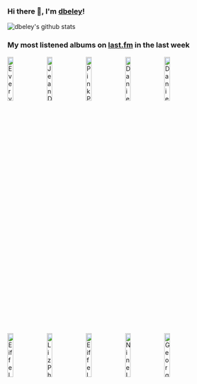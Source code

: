 ### Hi there 👋, I'm [dbeley](https://dbeley.ovh/en)!

![dbeley's github stats](https://github-readme-stats.vercel.app/api?username=dbeley)

### My most listened albums on [last.fm](https://www.last.fm/user/d_beley) in the last week

[<img src='https://lastfm.freetls.fastly.net/i/u/300x300/784d1dfb86d4c499a060af271fc309a4.jpg' width='16%' height='16%' alt='Everything Everything - Mountainhead'>](https://www.last.fm/music/everything%2beverything/mountainhead)&nbsp;
[<img src='https://lastfm.freetls.fastly.net/i/u/300x300/cd490e7ddbfd596ca771a461084ed67d.jpg' width='16%' height='16%' alt='Jean Dawson - PIXEL BATH'>](https://www.last.fm/music/jean%2bdawson/pixel%2bbath)&nbsp;
[<img src='https://lastfm.freetls.fastly.net/i/u/300x300/24757d136f4efb755a614734b4de3800.jpg' width='16%' height='16%' alt='PinkPantheress - Heaven knows'>](https://www.last.fm/music/pinkpantheress/heaven%2bknows)&nbsp;
[<img src='https://lastfm.freetls.fastly.net/i/u/300x300/421648c51cdbb4c8092340631a02a942.jpg' width='16%' height='16%' alt='Daniel Johnston - Hi How Are You'>](https://www.last.fm/music/daniel%2bjohnston/hi%2bhow%2bare%2byou)&nbsp;
[<img src='https://lastfm.freetls.fastly.net/i/u/300x300/d13ec471a864cac6574c505e3e9ebb47.png' width='16%' height='16%' alt='Daniel Johnston - Yip Jump Music'>](https://www.last.fm/music/daniel%2bjohnston/yip%2bjump%2bmusic)&nbsp;
<br>
[<img src='https://lastfm.freetls.fastly.net/i/u/300x300/5402dffb89db43f282615f19eb92c8fd.png' width='16%' height='16%' alt='Eiffel - Tandoori'>](https://www.last.fm/music/eiffel/tandoori)&nbsp;
[<img src='https://lastfm.freetls.fastly.net/i/u/300x300/c9d7c6809f37924a14e6a15f8e2f13a4.jpg' width='16%' height='16%' alt='Liz Phair - Whip-Smart'>](https://www.last.fm/music/liz%2bphair/whip-smart)&nbsp;
[<img src='https://lastfm.freetls.fastly.net/i/u/300x300/8c5d52f47ccab75b42e0ab817715ee81.jpg' width='16%' height='16%' alt='Eiffel - Le 1/4 Dheure Des Ahuris'>](https://www.last.fm/music/eiffel/le%2b1%252f4%2bd%2527heure%2bdes%2bahuris)&nbsp;
[<img src='https://lastfm.freetls.fastly.net/i/u/300x300/f3582e43943d4725c82968e5bfe835a1.png' width='16%' height='16%' alt='Nine Inch Nails - The Downward Spiral (Deluxe Edition)'>](https://www.last.fm/music/nine%2binch%2bnails/the%2bdownward%2bspiral%2b%2528deluxe%2bedition%2529)&nbsp;
[<img src='https://lastfm.freetls.fastly.net/i/u/300x300/230b873de980411993ab0be96c45cba4.png' width='16%' height='16%' alt='George Harrison - Wonderwall Music'>](https://www.last.fm/music/george%2bharrison/wonderwall%2bmusic)&nbsp;
<br>
